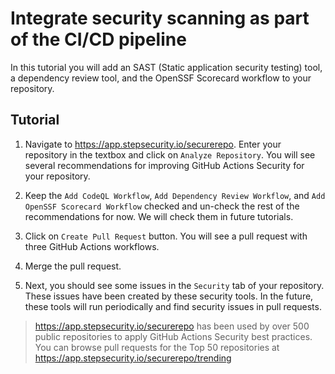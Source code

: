 # Integrate security scanning as part of the CI/CD pipeline

In this tutorial you will add an SAST (Static application security testing) tool, a dependency review tool, and the OpenSSF Scorecard workflow to your repository.

## Tutorial

1. Navigate to https://app.stepsecurity.io/securerepo. Enter your repository in the textbox and click on `Analyze Repository`. You will see several recommendations for improving GitHub Actions Security for your repository.

2. Keep the `Add CodeQL Workflow`, `Add Dependency Review Workflow`, and `Add OpenSSF Scorecard Workflow` checked and un-check the rest of the recommendations for now. We will check them in future tutorials.

3. Click on `Create Pull Request` button. You will see a pull request with three GitHub Actions workflows.

4. Merge the pull request.

5. Next, you should see some issues in the `Security` tab of your repository. These issues have been created by these security tools. In the future, these tools will run periodically and find security issues in pull requests.

> https://app.stepsecurity.io/securerepo has been used by over 500 public repositories to apply GitHub Actions Security best practices. You can browse pull requests for the Top 50 repositories at https://app.stepsecurity.io/securerepo/trending
